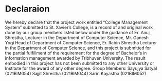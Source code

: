 # Declaraion
We hereby declare that the project work entitled “College Management System” submitted to St. Xavier’s College, is a record of and original work done by our group 
members listed below under the guidance of Er. Anuj Shrestha, Lecturer in the Department of Computer Science, Mr. Ganesh Yogi Head of Department of Computer Science,
Er. Rabin Shrestha Lecturer in the Department of Computer Science, and this project is submitted for the partial fulfillment of the requirement for the degree of 
Bachelor’s in information management awarded by Tribhuvan University. The result embodied in this project has not been submitted to any other University or Institute 
for the award of any other degree.
Group Members:
Sayujya Satyal (021BIM054)
Sajjit Shrestha (021BIM044)
Sarin Kayastha (021BIM052)
